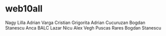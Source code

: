 # web10all
Nagy Lilla
Adrian Varga
Cristian Grigorita
Adrian Cucuruzan
Bogdan Stanescu
Anca BALC
Lazar Nicu
Alex Vegh
Puscas Rares
Bogdan Stanescu
